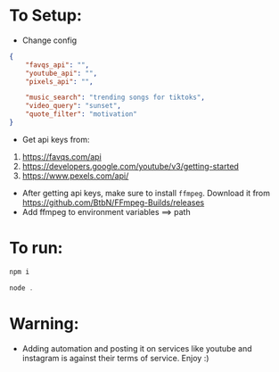 # To Setup:

- Change config

```json
{
    "favqs_api": "",
    "youtube_api": "",
    "pixels_api": "",

    "music_search": "trending songs for tiktoks",
    "video_query": "sunset",
    "quote_filter": "motivation"
}
```

- Get api keys from:
1. https://favqs.com/api
2. https://developers.google.com/youtube/v3/getting-started
3. https://www.pexels.com/api/


- After getting api keys, make sure to install `ffmpeg`. Download it from https://github.com/BtbN/FFmpeg-Builds/releases
- Add ffmpeg to environment variables ==> path

# To run:

```js
npm i
```

```js
node .
```

# Warning:

- Adding automation and posting it on services like youtube and instagram is against their terms of service. Enjoy :)